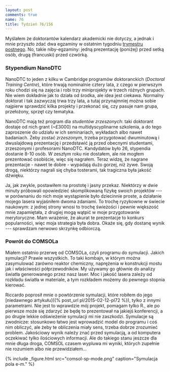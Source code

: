 ```yaml
---
layout: post
comments: true
name: 76
title: Tydzień 76/156
---
```


Myślałem że doktorantów kalendarz akademicki nie dotyczy, a jednak i mnie przyszło zdać dwa egzaminy w ostatnim tygodniu [trymestru postnego](http://en.wikipedia.org/wiki/Lent_term). No, takie niby-egzaminy: jedną prezentację (poniżej) przed setką osób, drugą (francuski) przed czwórką.

### Stypendium NanoDTC

NanoDTC to jeden z kilku w Cambridge programów doktoranckich (_Doctoral Training Centre_), które trwają nominalnie cztery lata, z czego w pierwszym roku chodzi się na zajęcia i robi trzy miniprojekty w trzech różnych grupach. Nie wiem dokładnie jak to działa od środka, ale idea jest ciekawa. Normalny doktorat i tak zazwyczaj trwa trzy lata, a tutaj przynajmniej można sobie najpierw sprawdzić kilka projekty i przekonać się, czy pasuje nam grupa, przełożony, sprzęt czy tematyka.

NanoDTC mają też program dla _studentów zrzeszonych_: taki doktorant dostaje od nich grant (~£3000) na multidyscyplinarne szkolenia, a do tego zaproszenie do udziału w ich seminariach, wykładach albo nawet badaniach. Żeby zostać _zrzeszonym_, trzeba przygotować dwuminutową i dwuslajdową prezentację i przedstawić ją przed obecnymi studentami, zrzeszonymi i profesorami NanoDTC. Kandydatów było 26, stypendia dostanie 8-10 osób. W zeszłym roku nie dostałem, ale nie mogłem prezentować osobiście, więc się nagrałem. Teraz widzę, że nagrane prezentacje - nawet te dobre - wypadają dużo gorzej, niż żywe. Swoją drogą, niektórzy nagrali się chyba tosterami, tak tragiczna była jakość dźwięku.

Ja, jak zwykle, postawiłem na prostotę i jasny przekaz. Niektórzy w dwie minuty próbowali opowiedzieć skomplikowaną fizykę swoich projektów --- w porównaniu do nich moje wystąpienie było dziecinnie proste, a działanie mojego lasera wyjaśniłem dwoma zdaniami. To trochę ryzykowne w świecie naukowym: z jednej strony wnosi to trochę świeżości i pewnie większość mnie zapamiętała, z drugiej mogą wątpić w moje przygotowanie merytoryczne. Mam wrażenie, że akurat te prezentacje to konkurs popularności, więc moja strategia była dobra. Okaże się, gdy dostanę wynik --- sprawdzam nerwowo skrzynkę odbiorczą.

### Powrót do COMSOLa

Miałem ostatnio przerwę od COMSOLa, czyli programu do symulacji. Jakich symulacji? Prawie wszystkich. To taki kombajn, w którym można zasymulować zarówno reaktor chemiczny, naprężenia w konstrukcji mostu jak i właściwości półprzewodników. My używamy go głównie do analizy światła generowanego przez nasz laser. Moc i jakość lasera zależy od rozkładu światła w materiale, a tym rozkładem możemy do pewnego stopnia kierować.

Riccardo poprosił mnie o powtórzenie symulacji, które robiłem do jego [niedawnego artykułu]({% post_url pl/2015-02-12-pl72 %}), tylko z innymi parametrami. Nie jest to wprawdzie mój projekt, pomagam tylko R., ale po pierwsze może się zdarzyć że będę to prezentował na jakiejś konferencji, a po drugie lekkie odświeżenie symulacji mi nie zaszkodzi. Symulacje są zwodnicze: stosunkowo łatwo jest wprowadzić model do programu i coś nim obliczyć, ale żeby te obliczenia miały sens, trzeba dobrze zrozumieć problem. Jakościowy wynik należy znać przed symulacją, a od komputera oczekiwać tylko ilościowych informacji. Ale do takiego stanu jeszcze dla mnie długa droga, COMSOL czasem wypluwa mi wyniki, których zupełnie nie rozumiem albo nie przewidziałem...

{% include _figure.html src="comsol-sp-mode.png" caption="Symulacja pola e-m." %}
